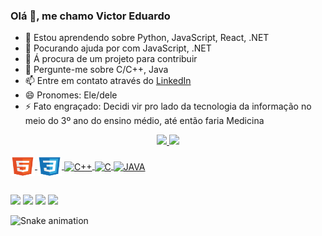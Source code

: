 ### Olá 👋, me chamo Victor Eduardo 
<!-- - 🔭 I’m currently working on ... -->
- 🌱 Estou aprendendo sobre Python, JavaScript, React, .NET
- 🤔 Pocurando ajuda por com JavaScript, .NET
- 👯 Á procura de um projeto para contribuir
- 💬 Pergunte-me sobre C/C++, Java
- 📫 Entre em contato através do [LinkedIn](https://www.linkedin.com/in/victorear05/)
- 😄 Pronomes: Ele/dele
- ⚡ Fato engraçado: Decidi vir pro lado da tecnologia da informação no meio do 3º ano do ensino médio, até então faria Medicina

<div align="center">
  <a href="https://github.com/victorear05">
  <img height="180em" src="https://github-readme-stats.vercel.app/api?username=victorear05&show_icons=true&theme=dark&include_all_commits=true&count_private=true"/>
  <img height="180em" src="https://github-readme-stats.vercel.app/api/top-langs/?username=victorear05&layout=compact&langs_count=7&theme=dark"/>
</div>
<div style="display: inline_block"><br>
  <img align="center" alt="HTML" height="30" width="39" src="https://raw.githubusercontent.com/devicons/devicon/master/icons/html5/html5-original.svg">
  <img align="center" alt="CSS" height="30" width="39" src="https://raw.githubusercontent.com/devicons/devicon/master/icons/css3/css3-original.svg">
  <img align="center" alt="C++" height="30" width="39" src="https://cdn.jsdelivr.net/gh/devicons/devicon/icons/cplusplus/cplusplus-original.svg">
  <img align="center" alt="C" height="30" width="39" src="https://cdn.jsdelivr.net/gh/devicons/devicon/icons/c/c-original.svg">
  <img align="center" alt="JAVA" height="30" width="39" src="https://cdn.jsdelivr.net/gh/devicons/devicon/icons/java/java-original.svg">
</div>

##
  
<div> 
  <a href="https://www.linkedin.com/in/victorear05/" target="_blank"><img src="https://img.shields.io/badge/-LinkedIn-%230077B5?style=for-the-badge&logo=linkedin&logoColor=white" target="_blank"></a>
  <a href = "mailto:victorear05@gmail.com"><img src="https://img.shields.io/badge/-Gmail-%23333?style=for-the-badge&logo=gmail&logoColor=white" target="_blank"></a> 
  <a href="https://instagram.com/v.e_28/" target="_blank"><img src="https://img.shields.io/badge/-Instagram-%23E4405F?style=for-the-badge&logo=instagram&logoColor=white" target="_blank"></a>
 <a href="https://www.twitch.tv/victor_dudu_" target="_blank"><img src="https://img.shields.io/badge/Twitch-9146FF?style=for-the-badge&logo=twitch&logoColor=white" target="_blank"></a>
  
  ![Snake animation](https://github.com/victorear05/victorear05/blob/output/github-contribution-grid-snake.svg)
 
</div>
